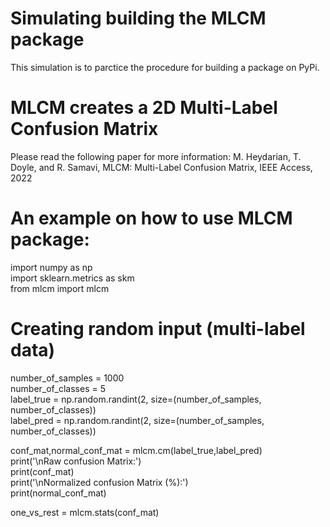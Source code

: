 # Simulating building the MLCM package
This simulation is to parctice the procedure for building a package on PyPi.

# MLCM creates a 2D Multi-Label Confusion Matrix
Please read the following paper for more information:
M. Heydarian, T. Doyle, and R. Samavi, MLCM: Multi-Label Confusion Matrix, IEEE Access, 2022

# An example on how to use MLCM package:
import numpy as np\
import sklearn.metrics as skm\
from mlcm import mlcm

# Creating random input (multi-label data)
number_of_samples = 1000\
number_of_classes = 5\
label_true = np.random.randint(2, size=(number_of_samples, number_of_classes))\
label_pred = np.random.randint(2, size=(number_of_samples, number_of_classes))

conf_mat,normal_conf_mat = mlcm.cm(label_true,label_pred)\
print('\nRaw confusion Matrix:')\
print(conf_mat)\
print('\nNormalized confusion Matrix (%):')\
print(normal_conf_mat)

one_vs_rest = mlcm.stats(conf_mat)
